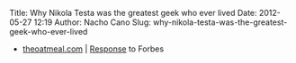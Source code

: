 Title: Why Nikola Testa was the greatest geek who ever lived
Date: 2012-05-27 12:19
Author: Nacho Cano
Slug: why-nikola-testa-was-the-greatest-geek-who-ever-lived

- [theoatmeal.com][] | [Response][] to Forbes

  [theoatmeal.com]: http://theoatmeal.com/comics/tesla
    "theoatmeal.com"
  [Response]: http://theoatmeal.com/blog/tesla_response
    "Why Nikola Testa was the greatest geek who ever lived"

